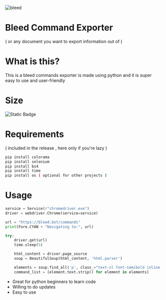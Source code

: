 ![bleed](https://github.com/user-attachments/assets/73c4d242-4df2-4475-8777-20fb920d2e19)

# Bleed Command Exporter 
( or any document you want to export information out of )

# What is this?
This is a bleed commands exporter is made using python and it is super easy to use and user-friendly

# Size

![Static Badge](https://img.shields.io/badge/file%20size%20-%201.07%20kb%20-%20cyan?style=flat)

# Requirements
( included in the release , here only if you're lazy )
``` bash
pip install colorama
pip install selenium
pip install bs4
pip install time
pip install os ( optional for other projects )
```
# Usage
```python
service = Service(r"chromedriver.exe")
driver = webdriver.Chrome(service=service)

url = "https://bleed.bot/commands"
print(Fore.CYAN + "Navigating to:", url)

try:
    driver.get(url)
    time.sleep(5)

    html_content = driver.page_source
    soup = BeautifulSoup(html_content, 'html.parser')

    elements = soup.find_all('p', class_="text-xl font-semibold inline-flex items-center")
    command_list = [element.text.strip() for element in elements]
```
- Great for python beginners to learn code
- Willing to do updates
- Easy to use
